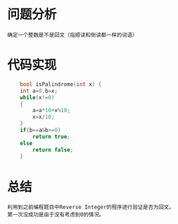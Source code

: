 # 问题分析 #
    确定一个整数是不是回文（指顺读和倒读都一样的词语）
# 代码实现 #
```c
    bool isPalindrome(int x) {
    int a=0,b=x;
    while(x!=0)
    {
        a=a*10+x%10;
        x=x/10;
    }
    if(b==a&b>=0)
        return true;
    else
        return false;
    } 
```
# 总结 #
    利用到之前编程题目中Reverse Integer的程序进行验证是否为回文。
    第一次没成功是由于没有考虑到0的情况。